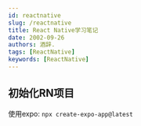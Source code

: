 ```yaml
---
id: reactnative
slug: /reactnative
title: React Native学习笔记
date: 2002-09-26
authors: 酒辞.
tags: [ReactNative]
keywords: [ReactNative]
---
```


## 初始化RN项目
使用expo: `npx create-expo-app@latest`



